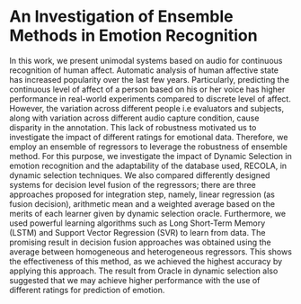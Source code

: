 # An Investigation of Ensemble Methods in Emotion Recognition
In this work, we present unimodal systems based on audio for continuous recognition of human
affect. Automatic analysis of human affective state has increased popularity over the last few
years. Particularly, predicting the continuous level of affect of a person based on his or her
voice has higher performance in real-world experiments compared to discrete level of affect.
However, the variation across different people i.e evaluators and subjects, along with variation
across different audio capture condition, cause disparity in the annotation.
This lack of robustness motivated us to investigate the impact of different ratings for emotional
data. Therefore, we employ an ensemble of regressors to leverage the robustness of ensemble
method. For this purpose, we investigate the impact of Dynamic Selection in emotion recognition and the adaptability 
of the database used, RECOLA, in dynamic selection techniques. We
also compared differently designed systems for decision level fusion of the regressors; there are
three approaches proposed for integration step, namely, linear regression (as fusion decision),
arithmetic mean and a weighted average based on the merits of each learner given by dynamic
selection oracle. Furthermore, we used powerful learning algorithms such as Long Short-Term
Memory (LSTM) and Support Vector Regression (SVR) to learn from data.
The promising result in decision fusion approaches was obtained using the average between
homogeneous and heterogeneous regressors. This shows the effectiveness of this method, as
we achieved the highest accuracy by applying this approach. The result from Oracle in dynamic
selection also suggested that we may achieve higher performance with the use of different
ratings for prediction of emotion.

